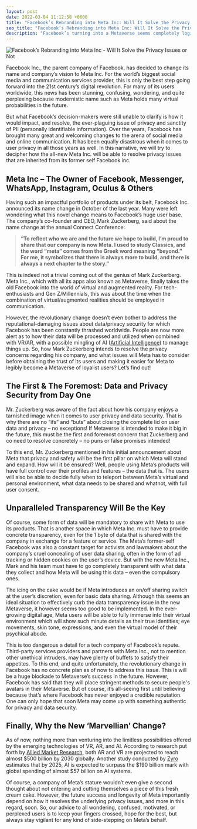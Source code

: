 ```yaml
---
layout: post
date: 2022-03-04 11:12:58 +0600
title: "Facebook’s Rebranding into Meta Inc: Will It Solve the Privacy Issues?"
seo_title: "Facebook’s Rebranding into Meta Inc: Will It Solve the Privacy Issues? | Uncensored Tech"
description: "Facebook’s turning into a Metaverse seems completely logical for the world’s biggest social media firm. But will this revolutionary progress tackle the age-old concern about privacy?"
---
```

![Facebook’s Rebranding into Meta Inc - Will It Solve the Privacy Issues or Not](https://user-images.githubusercontent.com/101736258/178124418-ba729c55-367a-4250-a9e8-19e52472ae59.png)

Facebook Inc., the parent company of Facebook, has decided to change its name and company’s vision to Meta Inc. For the world’s biggest social media and communication services provider, this is only the best step going forward into the 21st century’s digital revolution. For many of its users worldwide, this news has been stunning, confusing, wondering, and quite perplexing because modernistic name such as Meta holds many virtual probabilities in the future.

But what Facebook’s decision-makers were still unable to clarify is how it would impact, and resolve, the ever-plaguing issue of privacy and sanctity of PII (personally identifiable information). Over the years, Facebook has brought many great and welcoming changes to the arena of social media and online communication. It has been equally disastrous when it comes to user privacy in all those years as well. In this narrative, we will try to decipher how the all-new Meta Inc. will be able to resolve privacy issues that are inherited from its former self Facebook inc. 

## Meta Inc – The Owner of Facebook, Messenger, WhatsApp, Instagram, Oculus & Others

Having such an impactful portfolio of products under its belt, Facebook Inc. announced its name change in October of the last year. Many were left wondering what this novel change means to Facebook’s huge user base. The company’s co-founder and CEO, Mark Zuckerberg, said about the name change at the annual Connect Conference:

> **“To reflect who we are and the future we hope to build, I’m proud to share that our company is now Meta. I used to study Classics, and the word “meta” comes from the Greek word meaning “beyond.” For me, it symbolizes that there is always more to build, and there is always a next chapter to the story.”**

This is indeed not a trivial coming out of the genius of Mark Zuckerberg. Meta Inc., which with all its apps also known as Metaverse, finally takes the old Facebook into the world of virtual and augmented reality. For tech-enthusiasts and Gen Z/Millennials, this was about the time when the combination of virtual/augmented realities should be employed in communication. 

However, the revolutionary change doesn’t even bother to address the reputational-damaging issues about data/privacy security for which Facebook has been constantly thrashed worldwide. People are now more alert as to how their data will be processed and utilized when combined with VR/AR, with a possible mingling of AI (<a href="https://www.wikiwand.com/en/Artificial_intelligence" target="_blank">Artificial Intelligence</a>) to manage things up. So, how Mark Zuckerberg intends to resolve the privacy concerns regarding his company, and what issues will Meta has to consider before obtaining the trust of its users and making it easier for Meta to legibly become a Metaverse of loyalist users? Let’s find out!

## The First & The Foremost: Data and Privacy Security from Day One

Mr. Zuckerberg was aware of the fact about how his company enjoys a tarnished image when it comes to user privacy and data security. That is why there are no “ifs” and “buts” about closing the complete lid on user data and privacy – no exceptions! If Metaverse is intended to make it big in the future, this must be the first and foremost concern that Zuckerberg and co need to resolve concretely – no puns or false promises intended!

To this end, Mr. Zuckerberg mentioned in his initial announcement about Meta that privacy and safety will be the first pillar on which Meta will stand and expand. How will it be ensured? Well, people using Meta’s products will have full control over their profiles and features – the data that is. The users will also be able to decide fully when to teleport between Meta’s virtual and personal environment, what data needs to be shared and whatnot, with full user consent. 

## Unparalleled Transparency Will Be the Key

Of course, some form of data will be mandatory to share with Meta to use its products. That is another space in which Meta Inc. must have to provide concrete transparency, even for the 1 byte of data that is shared with the company in exchange for a feature or service. The Meta’s former-self Facebook was also a constant target for activists and lawmakers about the company’s cruel concealing of user data sharing, often in the form of ad tracking or hidden cookies on the user’s device. But with the new Meta Inc., Mark and his team must have to go completely transparent with what data they collect and how Meta will be using this data – even the compulsory ones. 

The icing on the cake would be if Meta introduces an on/off sharing switch at the user’s discretion, even for basic data sharing. Although this seems an ideal situation to effectively curb the data transparency issue in the new Metaverse, it however seems too good to be implemented. In the ever-growing digital age, Meta users will be able to fully immerse into their virtual environment which will show such minute details as their true identities; eye movements, skin tone, expressions, and even the virtual model of their psychical abode. 

This is too dangerous a detail for a tech company of Facebook’s repute. Third-party services providers and partners with Meta Inc., not to mention other unethical intruders, may have plenty of buffets to satisfy their appetites. To this end, and quite unfortunately, the revolutionary change in Facebook has no concrete plan as of now to address this issue. This is will be a huge blockade to Metaverse’s success in the future. However, Facebook has said that they will place stringent methods to secure people's avatars in their Metaverse. But of course, it’s all-seeing first until believing because that’s where Facebook has never enjoyed a credible reputation. One can only hope that soon Meta may come up with something authentic for privacy and data security.

## Finally, Why the New ‘Marvellian’ Change?

As of now, nothing more than venturing into the limitless possibilities offered by the emerging technologies of VR, AR, and AI. According to research put forth by <a href="https://www.alliedmarketresearch.com/augmented-and-virtual-reality-market" target="_blank">Allied Market Research</a>, both AR and VR are projected to reach almost $500 billion by 2030 globally. Another study conducted by <a href="https://zyro.com/blog/ai-statistic/" target="_blank">Zyro</a> estimates that by 2025, AI is expected to surpass the $190 billion mark with global spending of almost $57 billion on AI systems. 

Of course, a company of Meta’s stature wouldn’t even give a second thought about not entering and cutting themselves a piece of this fresh cream cake. However, the future success and longevity of Meta importantly depend on how it resolves the underlying privacy issues, and more in this regard, soon. So, our advice to all wondering, confused, motivated, or perplexed users is to keep your fingers crossed, hope for the best, but always stay vigilant for any kind of side-stepping on Meta’s behalf.
